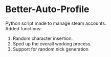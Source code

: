 # Better-Auto-Profile
Python script made to manage steam accounts. <br>
Added functions: <br>
1. Random character insertion.
2. Sped up the overall working process.
3. Support for random nick generation <br>
